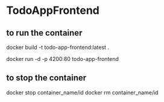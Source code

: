 # TodoAppFrontend

## to run the container

docker build -t todo-app-frontend:latest .

docker run -d -p 4200:80 todo-app-frontend

## to stop the container
docker stop container_name/id
docker rm container_name/id
